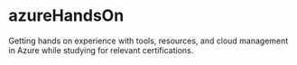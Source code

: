 # azureHandsOn
Getting hands on experience with tools, resources, and cloud management in Azure while studying for relevant certifications. 
